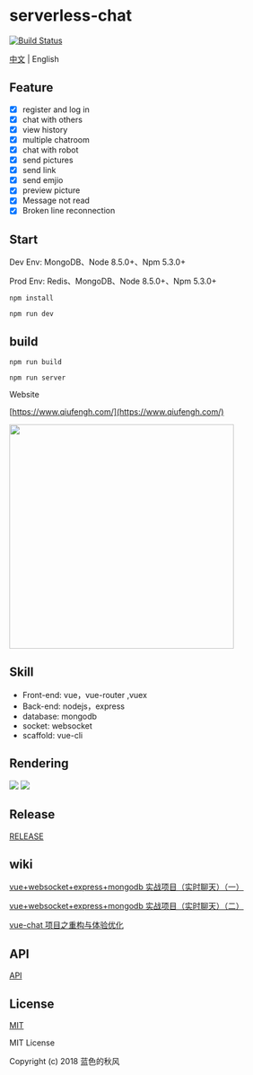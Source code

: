 # serverless-chat

[![Build Status](https://www.travis-ci.org/yugasun/serverless-chat.svg?branch=master)](https://www.travis-ci.org/yugasun/serverless-chat)

[中文](./README.md) | English

## Feature

- [x] register and log in
- [x] chat with others
- [x] view history
- [x] multiple chatroom
- [x] chat with robot
- [x] send pictures
- [x] send link
- [x] send emjio
- [x] preview picture
- [x] Message not read
- [x] Broken line reconnection

## Start

Dev Env: MongoDB、Node 8.5.0+、Npm 5.3.0+

Prod Env: Redis、MongoDB、Node 8.5.0+、Npm 5.3.0+

```Shell
npm install

npm run dev

```

## build

```
npm run build

npm run server
```

Website

[https://www.qiufengh.com/](https://www.qiufengh.com/)

<img src="http://s3.qiufengh.com/images/1536588077.png" width="400" />

## Skill

- Front-end: vue，vue-router ,vuex
- Back-end: nodejs，express
- database: mongodb
- socket: websocket
- scaffold: vue-cli

## Rendering

<img src="https://vuechat-1251556596.cos.ap-guangzhou.myqcloud.com/demo/1.jpg"/>

<img src="https://vuechat-1251556596.cos.ap-guangzhou.myqcloud.com/demo/2.jpg"/>

## Release

<a href="./RELEASE.md">RELEASE</a>

## wiki

[vue+websocket+express+mongodb 实战项目（实时聊天）（一）](http://blog.csdn.net/blueblueskyhua/article/details/70807847)

[vue+websocket+express+mongodb 实战项目（实时聊天）（二）](http://blog.csdn.net/blueblueskyhua/article/details/73250992)

[vue-chat 项目之重构与体验优化](http://blog.csdn.net/blueblueskyhua/article/details/78159672)

## API

<a href="./API.md">API</a>

## License

[MIT](http://opensource.org/licenses/MIT)

MIT License

Copyright (c) 2018 蓝色的秋风
